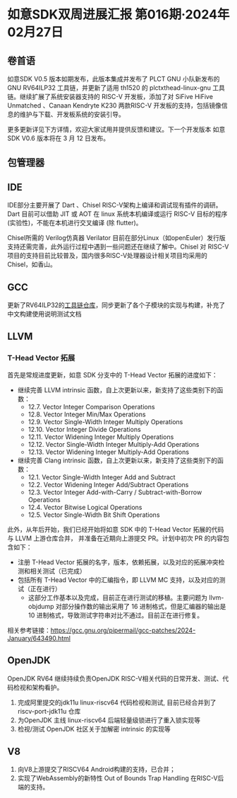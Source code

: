 # 如意SDK双周进展汇报  第016期·2024年02月27日

## 卷首语

如意SDK V0.5 版本如期发布，此版本集成并发布了 PLCT GNU 小队新发布的 GNU RV64ILP32 工具链，并更新了适用 th1520 的 plctxthead-linux-gnu 工具链。继续扩展了系统安装器支持的 RISC-V 开发板，添加了对 SiFive HiFive Unmatched 、Canaan Kendryte K230  两款RISC-V 开发板的支持，包括镜像信息的维护与下载、开发板系统的安装引导。

更多更新详见下方详情，欢迎大家试用并提供反馈和建议。下一个开发版本 如意SDK V0.6 版本将在 3 月 12 日发布。

## 包管理器

## IDE

IDE部分主要开展了 Dart 、Chisel RISC-V架构上编译和调试现有插件的调研。Dart 目前可以借助 JIT 或 AOT 在 linux 系统本机编译或运行 RISC-V 目标的程序 (实验性)，不能在本机进行交叉编译 (除 flutter)。

Chisel所需的 Verilog仿真器 Verilator 目前在部分Linux（如openEuler）发行版支持还需完善，此外运行过程中遇到一些问题还在继续了解中。Chisel 对 RISC-V 项目的支持目前比较普及，国内很多RISC-V处理器设计相关项目均采用的Chisel，如香山。

## GCC

更新了RV64ILP32的[工具链仓库](https://github.com/ruyisdk/riscv-gnu-toolchain-rv64ilp32)，同步更新了各个子模块的实现与构建，补充了中文构建使用说明测试文档

## LLVM

### T-Head Vector 拓展

首先是常规进度更新，如意 SDK 分支中的 T-Head Vector 拓展的进度如下：

- 继续完善 LLVM intrinsic 函数，自上次更新以来，新支持了这些类别下的函数：
  - 12.7. Vector Integer Comparison Operations
  - 12.8. Vector Integer Min/Max Operations
  - 12.9. Vector Single-Width Integer Multiply Operations
  - 12.10. Vector Integer Divide Operations
  - 12.11. Vector Widening Integer Multiply Operations
  - 12.12. Vector Single-Width Integer Multiply-Add Operations
  - 12.13. Vector Widening Integer Multiply-Add Operations
- 继续完善 Clang intrinsic 函数，自上次更新以来，新支持了这些类别下的函数：
  - 12.1. Vector Single-Width Integer Add and Subtract
  - 12.2. Vector Widening Integer Add/Subtract Operations
  - 12.3. Vector Integer Add-with-Carry / Subtract-with-Borrow Operations
  - 12.4. Vector Bitwise Logical Operations
  - 12.5. Vector Single-Width Bit Shift Operations

此外，从年后开始，我们已经开始将如意 SDK 中的 T-Head Vector 拓展的代码与 LLVM 上游仓库合并，
并准备在近期向上游提交 PR。计划中初次 PR 的内容包含如下：

- 注册 T-Head Vector 拓展的名字，版本，依赖拓展，以及对应的拓展冲突检测和相关测试（已完成）
- 包括所有 T-Head Vector 中的汇编指令，即 LLVM MC 支持，以及对应的测试（正在进行）
  - 这部分工作基本以及完成，目前正在进行测试的移植。主要问题为 llvm-objdump 对部分操作数的输出采用了 16 进制格式，但是汇编器的输出是 10 进制格式，导致测试字符串对比不通过。目前正在进行修复。

相关参考链接：https://gcc.gnu.org/pipermail/gcc-patches/2024-January/643490.html

## OpenJDK

OpenJDK RV64 继续持续负责OpenJDK RISC-V相关代码的日常开发、测试、代码检视和架构看护。

1. 完成阿里提交的jdk11u linux-riscv64 代码检视和测试, 目前已经合并到了 riscv-port-jdk11u 仓库
2. 为OpenJDK 主线 linux-riscv64 后端轻量级锁进行了重入锁实现等
3. 检视/测试 OpenJDK 社区关于加解密 intrinsic 的实现等

## V8

1. 向V8上游提交了RISCV64 Android构建的支持，已合并；
2. 实现了WebAssembly的新特性 Out of Bounds Trap Handling 在RISC-V后端的支持。
